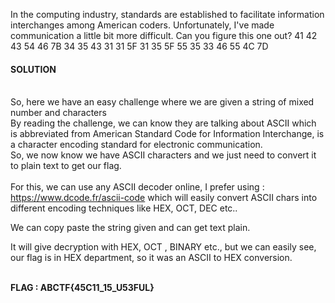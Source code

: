 In the computing industry, standards are established to facilitate information interchanges among American coders.
Unfortunately, I've made communication a little bit more difficult. Can you figure this one out? 
41 42 43 54 46 7B 34 35 43 31 31 5F 31 35 5F 55 35 33 46 55 4C 7D

#### SOLUTION<br><br>

So, here we have an easy challenge where we are given a string of mixed number and characters<br>
By reading the challenge, we can know they are talking about ASCII which is abbreviated from American Standard Code for Information Interchange, is a character encoding standard for electronic communication.<br>
So, we now know we have ASCII characters and we just need to convert it to plain text to get our flag.<br><br>
For this, we can use any ASCII decoder online, I prefer using : https://www.dcode.fr/ascii-code which will easily convert ASCII chars into different encoding techniques like HEX, OCT, DEC etc..<br>

We can copy paste the string given and can get text plain.<br>


It will give decryption with HEX, OCT , BINARY etc., but we can easily see, our flag is in HEX department, so it was an ASCII to HEX conversion.<br><br>

**FLAG : ABCTF{45C11_15_U53FUL}**



